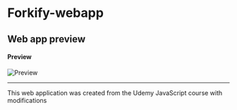 # Forkify-webapp
## Web app preview 

#### Preview
![Preview](https://github.com/TSlashDreamy/forkify-practice/assets/45912519/c0d2e232-0bf7-41c3-916f-3f4532b1a6cd)

-------
This web application was created from the Udemy JavaScript course with modifications
